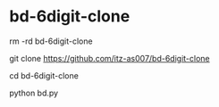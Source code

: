 # bd-6digit-clone

rm -rd bd-6digit-clone

git clone https://github.com/itz-as007/bd-6digit-clone

cd bd-6digit-clone

python bd.py
